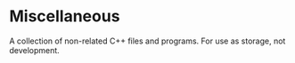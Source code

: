Miscellaneous
=============

A collection of non-related C++ files and programs. For use as storage, not development.
